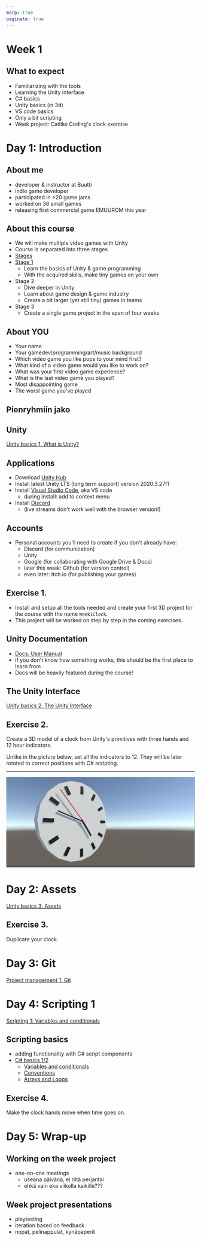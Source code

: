 ```yaml
---
marp: true
paginate: true
---
```

<!-- headingDivider: 3 -->
<!-- class: invert -->

# Week 1

## What to expect

* Familiarizing with the tools
* Learning the Unity interface
* C# basics
* Unity basics (in 3d)
* VS code basics
* Only a bit scripting
* Week project: Catlike Coding's clock exercise
# Day 1: Introduction
## About me
* developer & instructor at Buutti
* indie game developer
* participated in >20 game jams
* worked on 36 small games
* releasing first commercial game EMUUROM this year
## About this course

* We will make multiple video games with Unity
* Course is separated into three stages
* [Stages](Stages.md)
* [Stage 1](Stage1.md)
    * Learn the basics of Unity & game programming
    * With the acquired skills, make tiny games on your own
* Stage 2
	* Dive deeper in Unity
	* Learn about game design & game industry
	* Create a bit larger (yet still tiny) games in teams
* Stage 3
    * Create a single game project in the span of four weeks
## About YOU

* Your name
* Your gamedev/programming/art/music background
* Which video game you like pops to your mind first?
* What kind of a video game would you like to work on?
* What was your first video game experience?
* What is the last video game you played?
* Most disappointing game
* The worst game you've played
## Pienryhmiin jako
## Unity

[Unity basics 1. What is Unity?](unity-basics/1-what-is-unity.md)

## Applications

* Download [Unity Hub](https://unity3d.com/get-unity/download)
* Install latest Unity LTS (long term support) version 2020.3.27f1
* Install [Visual Studio Code](https://code.visualstudio.com/), aka VS code
  * during install: add to context menu
* Install [Discord](https://discord.com/)
  * (live streams don't work well with the browser version!)
## Accounts

* Personal accounts you'll need to create if you don't already have:
	* Discord (for communication)
	* Unity
	* Google (for collaborating with Google Drive & Docs)
	* later this week: Github (for version control)
	* even later: Itch.io (for publishing your games)
## Exercise 1.
<!-- _backgroundColor: teal -->
* Install and setup all the tools needed and create your first 3D project for the course with the name `Week1Clock`.
* This project will be worked on step by step in the coming exercises.
## Unity Documentation

* [Docs: User Manual](https://docs.unity3d.com/Manual/UnityManual.html)
* if you don't know how something works, this should be the first place to learn from
* Docs will be heavily featured during the course!
## The Unity Interface

[Unity basics 2. The Unity Interface](unity-basics/2-the-unity-interface.md)

## Exercise 2.
<!-- _backgroundColor: teal -->
Create a 3D model of a clock from Unity's primitives with three hands and 12 hour indicators.

Unlike in the picture below, set all the indicators to 12. They will be later rotated to correct positions with C# scripting.

---
<!-- _backgroundColor: teal -->
![3d clock](imgs/week1-catlikeclock.png)

# Day 2: Assets

[Unity basics 3: Assets](unity-basics/3-assets.md)


## Exercise 3.
<!-- _backgroundColor: teal -->
Duplicate your clock.

# Day 3: Git

[Project management 1: Git](project-management/1-git.md)

# Day 4: Scripting 1
[Scripting 1: Variables and conditionals](scripting/1-variables-and-conditionals.md)

## Scripting basics

* adding functionality with C# script components
* [C# basics 1/2](#c-basics)
	* [Variables and conditionals](#variables-and-conditionals)
	* [Conventions](#conventions)
	* [Arrays and Loops](#arrays-and-loops)
## Exercise 4.
<!-- _backgroundColor: teal -->
Make the clock hands move when time goes on.

# Day 5: Wrap-up
## Working on the week project

* one-on-one meetings
  * useana päivänä, ei riitä perjantai
  * ehkä vain eka viikolla kaikille???
## Week project presentations

* playtesting
* iteration based on feedback
* nopat, pelinappulat, kynäpaperit